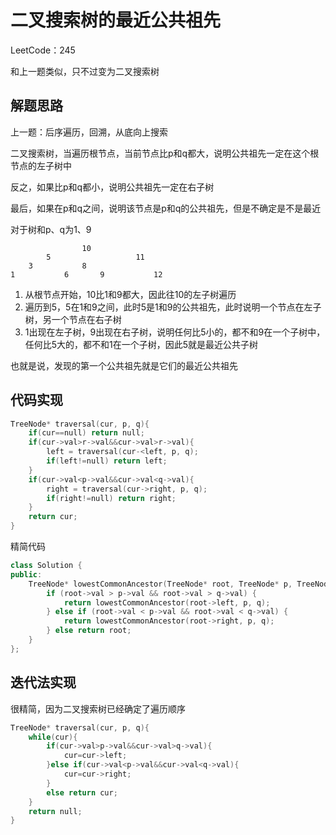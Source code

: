 # 二叉搜索树的最近公共祖先

LeetCode：245

和上一题类似，只不过变为二叉搜索树

## 解题思路

上一题：后序遍历，回溯，从底向上搜索

二叉搜索树，当遍历根节点，当前节点比p和q都大，说明公共祖先一定在这个根节点的左子树中

反之，如果比p和q都小，说明公共祖先一定在右子树

最后，如果在p和q之间，说明该节点是p和q的公共祖先，但是不确定是不是最近

对于树和p、q为1、9

```
				10
		5					11
	3			8
1			6		9			12
```

1. 从根节点开始，10比1和9都大，因此往10的左子树遍历
2. 遍历到5，5在1和9之间，此时5是1和9的公共祖先，此时说明一个节点在左子树，另一个节点在右子树
3. 1出现在左子树，9出现在右子树，说明任何比5小的，都不和9在一个子树中，任何比5大的，都不和1在一个子树，因此5就是最近公共子树

也就是说，发现的第一个公共祖先就是它们的最近公共祖先

## 代码实现

```c++
TreeNode* traversal(cur, p, q){
    if(cur==null) return null;
    if(cur->val>r->val&&cur->val>r->val){
		left = traversal(cur-<left, p, q);  
        if(left!=null) return left;
    }
    if(cur->val<p->val&&cur->val<q->val){
        right = traversal(cur->right, p, q);
        if(right!=null) return right;
    }
    return cur;
}
```

精简代码

```c++
class Solution {
public:
    TreeNode* lowestCommonAncestor(TreeNode* root, TreeNode* p, TreeNode* q) {
        if (root->val > p->val && root->val > q->val) {
            return lowestCommonAncestor(root->left, p, q);
        } else if (root->val < p->val && root->val < q->val) {
            return lowestCommonAncestor(root->right, p, q);
        } else return root;
    }
};
```



## 迭代法实现

很精简，因为二叉搜索树已经确定了遍历顺序

```c++
TreeNode* traversal(cur, p, q){
    while(cur){
        if(cur->val>p->val&&cur->val>q->val){
            cur=cur->left;
        }else if(cur->val<p->val&&cur->val<q->val){
            cur=cur->right;
        }
        else return cur;
    }
    return null;
}
```

